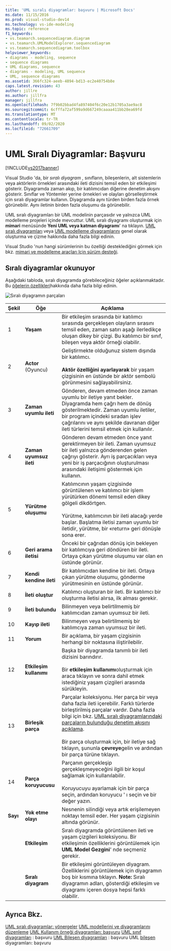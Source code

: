 ```yaml
---
title: 'UML sıralı diyagramlar: başvuru | Microsoft Docs'
ms.date: 11/15/2016
ms.prod: visual-studio-dev14
ms.technology: vs-ide-modeling
ms.topic: reference
f1_keywords:
- vs.teamarch.sequencediagram.diagram
- vs.teamarch.UMLModelExplorer.sequencediagram
- vs.teamarch.sequencediagram.toolbox
helpviewer_keywords:
- diagrams - modeling, sequence
- sequence diagrams
- UML diagrams, sequence
- diagrams - modeling, UML sequence
- UML, sequence diagrams
ms.assetid: 366fc324-aeeb-4894-bd13-ec2e40754b8e
caps.latest.revision: 43
author: jillre
ms.author: jillfra
manager: jillfra
ms.openlocfilehash: 7f9b02bbad4fa897404f6c20e12b1705a3ae9ac8
ms.sourcegitcommit: 6cfffa72af599a9d667249caaaa411bb28ea69fd
ms.translationtype: MT
ms.contentlocale: tr-TR
ms.lasthandoff: 09/02/2020
ms.locfileid: "72661709"
---
```

# <a name="uml-sequence-diagrams-reference"></a>UML Sıralı Diyagramlar: Başvuru
[!INCLUDE[vs2017banner](../includes/vs2017banner.md)]

Visual Studio 'da, bir *sıralı diyagram* , sınıfların, bileşenlerin, alt sistemlerin veya aktörlerin örnekleri arasındaki ileti dizisini temsil eden bir etkileşimi gösterir. Diyagramda zaman akıp, bir katılımcıdan diğerine denetim akışını gösterir. Sınıflar ve Yöntemler yerine örnekleri ve olayları görselleştirmek için sıralı diyagramlar kullanın. Diyagramda aynı türden birden fazla örnek görünebilir. Aynı iletinin birden fazla oluşumu da görünebilir.

 UML sıralı diyagramları bir UML modelinin parçasıdır ve yalnızca UML modelleme projeleri içinde mevcuttur. UML sıralı diyagramı oluşturmak için **mimari** menüsünde **Yeni UML veya katman diyagramı**' na tıklayın. [UML sıralı diyagramları](../modeling/uml-sequence-diagrams-guidelines.md) veya [UML modelleme diyagramlarını](../modeling/edit-uml-models-and-diagrams.md) genel olarak oluşturma ve çizme hakkında daha fazla bilgi edinin.

 Visual Studio 'nun hangi sürümlerinin bu özelliği desteklediğini görmek için bkz. [mimari ve modelleme araçları Için sürüm desteği](../modeling/what-s-new-for-design-in-visual-studio.md#VersionSupport).

## <a name="reading-sequence-diagrams"></a>Sıralı diyagramlar okunuyor
 Aşağıdaki tabloda, sıralı diyagramda görebileceğiniz öğeler açıklanmaktadır. Bu [öğelerin özellikleri](../modeling/properties-of-elements-on-uml-sequence-diagrams.md)hakkında daha fazla bilgi edinin.

 ![Sıralı diyagramın parçaları](../modeling/media/uml-sequence.png "UML_Sequence")

|**Şekil**|**Öğe**|**Açıklama**|
|---------------|-----------------|---------------------|
|1|**Yaşam**|Bir etkileşim sırasında bir katılımcı sırasında gerçekleşen olayların sırasını temsil eden, zaman satırı aşağı ilerledikçe oluşan dikey bir çizgi. Bu katılımcı bir sınıf, bileşen veya aktör örneği olabilir.|
|2|**Actor** (Oyuncu)|Geliştirmekte olduğunuz sistem dışında bir katılımcı.<br /><br /> **Aktör özelliğini ayarlayarak** bir yaşam çizgisinin en üstünde bir aktör sembolü görünmesini sağlayabilirsiniz.|
|3|**Zaman uyumlu ileti**|Gönderen, devam etmeden önce zaman uyumlu bir iletiye yanıt bekler. Diyagramda hem çağrı hem de dönüş gösterilmektedir. Zaman uyumlu iletiler, bir program içindeki sıradan işlev çağrılarını ve aynı şekilde davranan diğer ileti türlerini temsil etmek için kullanılır.|
|4|**Zaman uyumsuz ileti**|Gönderen devam etmeden önce yanıt gerektirmeyen bir ileti. Zaman uyumsuz bir ileti yalnızca gönderenden gelen çağrıyı gösterir. Ayrı iş parçacıkları veya yeni bir iş parçacığının oluşturulması arasındaki iletişimi göstermek için kullanın.|
|5|**Yürütme oluşumu**|Katılımcının yaşam çizgisinde görüntülenen ve katılımcı bir işlem yürütürken dönemi temsil eden dikey gölgeli dikdörtgen.<br /><br /> Yürütme, katılımcının bir ileti alacağı yerde başlar. Başlatma iletisi zaman uyumlu bir iletidir, yürütme, bir «return» geri dönüşle sona erer.|
|6|**Geri arama iletisi**|Önceki bir çağrıdan dönüş için bekleyen bir katılımcıya geri döndüren bir ileti. Ortaya çıkan yürütme oluşumu var olan en üstünde görünür.|
|7|**Kendi kendine ileti**|Bir katılımcıdan kendine bir ileti. Ortaya çıkan yürütme oluşumu, gönderme yürütmesinin en üstünde görünür.|
|8|**İleti oluştur**|Katılımcı oluşturan bir ileti. Bir katılımcı bir oluşturma iletisi alırsa, ilk alması gerekir.|
|9|**İleti bulundu**|Bilinmeyen veya belirtilmemiş bir katılımcıdan zaman uyumsuz bir ileti.|
|10|**Kayıp ileti**|Bilinmeyen veya belirtilmemiş bir katılımcıya zaman uyumsuz bir ileti.|
|11|**Yorum**|Bir açıklama, bir yaşam çizgisinin herhangi bir noktasına iliştirilebilir.|
|12|**Etkileşim kullanımı**|Başka bir diyagramda tanımlı bir ileti dizisini barındırır.<br /><br /> Bir **etkileşim kullanımı**oluşturmak için araca tıklayın ve sonra dahil etmek istediğiniz yaşam çizgileri arasında sürükleyin.|
|13|**Birleşik parça**|Parçalar koleksiyonu. Her parça bir veya daha fazla ileti içerebilir. Farklı türlerde birleştirilmiş parçalar vardır. Daha fazla bilgi için bkz. [UML sıralı diyagramlarındaki parçaların bulunduğu denetim akışını açıklama](../modeling/describe-control-flow-with-fragments-on-uml-sequence-diagrams.md).<br /><br /> Bir parça oluşturmak için, bir iletiye sağ tıklayın, şununla **çevreye**gelin ve ardından bir parça türüne tıklayın.|
|14|**Parça koruyucusu**|Parçanın gerçekleşip gerçekleşmeyeceğini ilgili bir koşul sağlamak için kullanılabilir.<br /><br /> Koruyucuyu ayarlamak için bir parça seçin, ardından koruyucu ' ı seçin ve bir değer yazın.|
|**Sayı**|**Yok etme olayı**|Nesnenin silindiği veya artık erişilemeyen noktayı temsil eder. Her yaşam çizgisinin altında görünür.|
||**Etkileşim**|Sıralı diyagramda görüntülenen ileti ve yaşam çizgileri koleksiyonu. Bir etkileşimin özelliklerini görüntülemek için **UML Model Gezgini**' nde seçmeniz gerekir.|
||**Sıralı diyagram**|Bir etkileşimi görüntüleyen diyagram. Özelliklerini görüntülemek için diyagramın boş bir kısmına tıklayın. **Note:**  Sıralı diyagramın adları, gösterdiği etkileşim ve diyagramı içeren dosya hepsi farklı olabilir.|

## <a name="see-also"></a>Ayrıca Bkz.
 [UML sıralı diyagramlar: yönergeler](../modeling/uml-sequence-diagrams-guidelines.md) [UML modellerini ve diyagramlarını düzenleme](../modeling/edit-uml-models-and-diagrams.md) [UML Kullanım örneği diyagramları: başvuru](../modeling/uml-use-case-diagrams-reference.md) [UML sınıf diyagramları](../modeling/uml-class-diagrams-reference.md) : başvuru [UML Bileşen diyagramları](../modeling/uml-component-diagrams-reference.md) : başvuru UML [bileşen](../modeling/uml-component-diagrams-reference.md) diyagramları: başvuru
